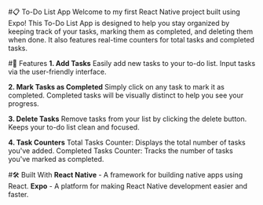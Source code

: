 #📋 To-Do List App
Welcome to my first React Native project built using Expo! This To-Do List App is designed to help you stay organized by keeping track of your tasks, marking them as completed, and deleting them when done. It also features real-time counters for total tasks and completed tasks.

#📄 Features
**1. Add Tasks**
Easily add new tasks to your to-do list.
Input tasks via the user-friendly interface.

**2. Mark Tasks as Completed**
Simply click on any task to mark it as completed.
Completed tasks will be visually distinct to help you see your progress.

**3. Delete Tasks**
Remove tasks from your list by clicking the delete button.
Keeps your to-do list clean and focused.

**4. Task Counters**
Total Tasks Counter: Displays the total number of tasks you've added.
Completed Tasks Counter: Tracks the number of tasks you've marked as completed.

#🛠️ Built With
**React Native** - A framework for building native apps using React.
**Expo** - A platform for making React Native development easier and faster.
